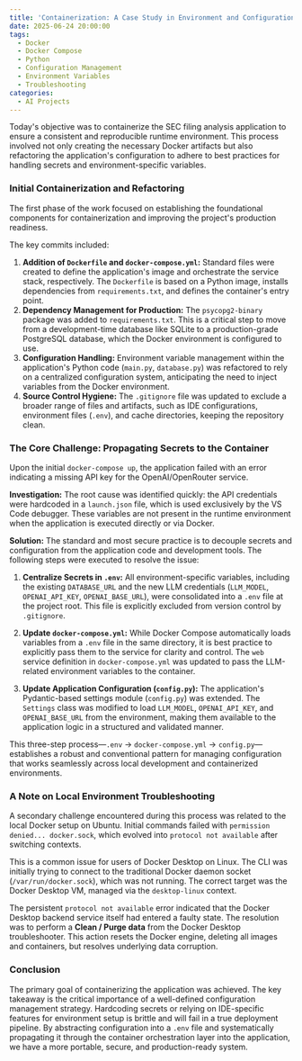 ```yaml
---
title: 'Containerization: A Case Study in Environment and Configuration Management'
date: 2025-06-24 20:00:00
tags:
  - Docker
  - Docker Compose
  - Python
  - Configuration Management
  - Environment Variables
  - Troubleshooting
categories:
  - AI Projects
---
```


Today's objective was to containerize the SEC filing analysis application to ensure a consistent and reproducible runtime environment. This process involved not only creating the necessary Docker artifacts but also refactoring the application's configuration to adhere to best practices for handling secrets and environment-specific variables.

<!-- more -->

### Initial Containerization and Refactoring

The first phase of the work focused on establishing the foundational components for containerization and improving the project's production readiness.

The key commits included:

1.  **Addition of `Dockerfile` and `docker-compose.yml`:** Standard files were created to define the application's image and orchestrate the service stack, respectively. The `Dockerfile` is based on a Python image, installs dependencies from `requirements.txt`, and defines the container's entry point.
2.  **Dependency Management for Production:** The `psycopg2-binary` package was added to `requirements.txt`. This is a critical step to move from a development-time database like SQLite to a production-grade PostgreSQL database, which the Docker environment is configured to use.
3.  **Configuration Handling:** Environment variable management within the application's Python code (`main.py`, `database.py`) was refactored to rely on a centralized configuration system, anticipating the need to inject variables from the Docker environment.
4.  **Source Control Hygiene:** The `.gitignore` file was updated to exclude a broader range of files and artifacts, such as IDE configurations, environment files (`.env`), and cache directories, keeping the repository clean.

### The Core Challenge: Propagating Secrets to the Container

Upon the initial `docker-compose up`, the application failed with an error indicating a missing API key for the OpenAI/OpenRouter service.

**Investigation:**
The root cause was identified quickly: the API credentials were hardcoded in a `launch.json` file, which is used exclusively by the VS Code debugger. These variables are not present in the runtime environment when the application is executed directly or via Docker.

**Solution:**
The standard and most secure practice is to decouple secrets and configuration from the application code and development tools. The following steps were executed to resolve the issue:

1.  **Centralize Secrets in `.env`:** All environment-specific variables, including the existing `DATABASE_URL` and the new LLM credentials (`LLM_MODEL`, `OPENAI_API_KEY`, `OPENAI_BASE_URL`), were consolidated into a `.env` file at the project root. This file is explicitly excluded from version control by `.gitignore`.

2.  **Update `docker-compose.yml`:** While Docker Compose automatically loads variables from a `.env` file in the same directory, it is best practice to explicitly pass them to the service for clarity and control. The `web` service definition in `docker-compose.yml` was updated to pass the LLM-related environment variables to the container.

3.  **Update Application Configuration (`config.py`):** The application's Pydantic-based settings module (`config.py`) was extended. The `Settings` class was modified to load `LLM_MODEL`, `OPENAI_API_KEY`, and `OPENAI_BASE_URL` from the environment, making them available to the application logic in a structured and validated manner.

This three-step process—`.env` -> `docker-compose.yml` -> `config.py`—establishes a robust and conventional pattern for managing configuration that works seamlessly across local development and containerized environments.

### A Note on Local Environment Troubleshooting

A secondary challenge encountered during this process was related to the local Docker setup on Ubuntu. Initial commands failed with `permission denied... docker.sock`, which evolved into `protocol not available` after switching contexts.

This is a common issue for users of Docker Desktop on Linux. The CLI was initially trying to connect to the traditional Docker daemon socket (`/var/run/docker.sock`), which was not running. The correct target was the Docker Desktop VM, managed via the `desktop-linux` context.

The persistent `protocol not available` error indicated that the Docker Desktop backend service itself had entered a faulty state. The resolution was to perform a **Clean / Purge data** from the Docker Desktop troubleshooter. This action resets the Docker engine, deleting all images and containers, but resolves underlying data corruption.

### Conclusion

The primary goal of containerizing the application was achieved. The key takeaway is the critical importance of a well-defined configuration management strategy. Hardcoding secrets or relying on IDE-specific features for environment setup is brittle and will fail in a true deployment pipeline. By abstracting configuration into a `.env` file and systematically propagating it through the container orchestration layer into the application, we have a more portable, secure, and production-ready system.